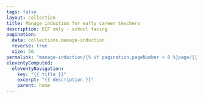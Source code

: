 ```yaml
---
tags: false
layout: collection
title: Manage induction for early career teachers
description: ECF only - school facing
pagination:
  data: collections.manage-induction
  reverse: true
  size: 50
permalink: "manage-induction/{% if pagination.pageNumber > 0 %}page/{{ pagination.pageNumber + 1 }}{% endif %}/"
eleventyComputed:
  eleventyNavigation:
    key: "{{ title }}"
    excerpt: "{{ description }}"
    parent: home
---
```

